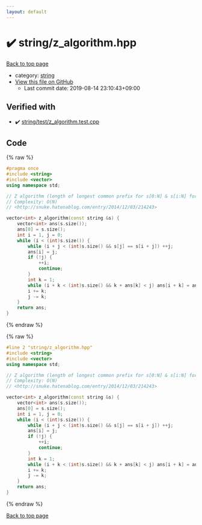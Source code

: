 ```yaml
---
layout: default
---
```


<!-- mathjax config similar to math.stackexchange -->
<script type="text/javascript" async
  src="https://cdnjs.cloudflare.com/ajax/libs/mathjax/2.7.5/MathJax.js?config=TeX-MML-AM_CHTML">
</script>
<script type="text/x-mathjax-config">
  MathJax.Hub.Config({
    TeX: { equationNumbers: { autoNumber: "AMS" }},
    tex2jax: {
      inlineMath: [ ['$','$'] ],
      processEscapes: true
    },
    "HTML-CSS": { matchFontHeight: false },
    displayAlign: "left",
    displayIndent: "2em"
  });
</script>

<script type="text/javascript" src="https://cdnjs.cloudflare.com/ajax/libs/jquery/3.4.1/jquery.min.js"></script>
<script src="https://cdn.jsdelivr.net/npm/jquery-balloon-js@1.1.2/jquery.balloon.min.js" integrity="sha256-ZEYs9VrgAeNuPvs15E39OsyOJaIkXEEt10fzxJ20+2I=" crossorigin="anonymous"></script>
<script type="text/javascript" src="../../assets/js/copy-button.js"></script>
<link rel="stylesheet" href="../../assets/css/copy-button.css" />


# :heavy_check_mark: string/z_algorithm.hpp

<a href="../../index.html">Back to top page</a>

* category: <a href="../../index.html#b45cffe084dd3d20d928bee85e7b0f21">string</a>
* <a href="{{ site.github.repository_url }}/blob/master/string/z_algorithm.hpp">View this file on GitHub</a>
    - Last commit date: 2019-08-14 23:10:43+09:00




## Verified with

* :heavy_check_mark: <a href="../../verify/string/test/z_algorithm.test.cpp.html">string/test/z_algorithm.test.cpp</a>


## Code

<a id="unbundled"></a>
{% raw %}
```cpp
#pragma once
#include <string>
#include <vector>
using namespace std;

// Z algorithm (length of longest common prefix for s[0:N] & s[i:N] for each i)
// Complexity: O(N)
// <http://snuke.hatenablog.com/entry/2014/12/03/214243>

vector<int> z_algorithm(const string &s) {
    vector<int> ans(s.size());
    ans[0] = s.size();
    int i = 1, j = 0;
    while (i < (int)s.size()) {
        while (i + j < (int)s.size() && s[j] == s[i + j]) ++j;
        ans[i] = j;
        if (!j) {
            ++i;
            continue;
        }
        int k = 1;
        while (i + k < (int)s.size() && k + ans[k] < j) ans[i + k] = ans[k], ++k;
        i += k;
        j -= k;
    }
    return ans;
}

```
{% endraw %}

<a id="bundled"></a>
{% raw %}
```cpp
#line 2 "string/z_algorithm.hpp"
#include <string>
#include <vector>
using namespace std;

// Z algorithm (length of longest common prefix for s[0:N] & s[i:N] for each i)
// Complexity: O(N)
// <http://snuke.hatenablog.com/entry/2014/12/03/214243>

vector<int> z_algorithm(const string &s) {
    vector<int> ans(s.size());
    ans[0] = s.size();
    int i = 1, j = 0;
    while (i < (int)s.size()) {
        while (i + j < (int)s.size() && s[j] == s[i + j]) ++j;
        ans[i] = j;
        if (!j) {
            ++i;
            continue;
        }
        int k = 1;
        while (i + k < (int)s.size() && k + ans[k] < j) ans[i + k] = ans[k], ++k;
        i += k;
        j -= k;
    }
    return ans;
}

```
{% endraw %}

<a href="../../index.html">Back to top page</a>

